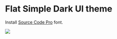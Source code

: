 # Flat Simple Dark UI theme

Install [Source Code Pro](https://github.com/adobe/source-code-pro) font.

![](http://uppix.net/ByIBka.png)

